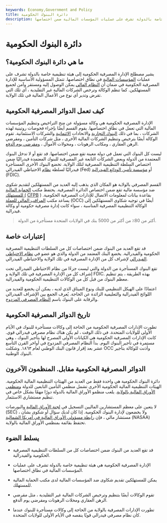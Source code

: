 ```yaml
---
keywords: Economy,Government and Policy
title: دائرة البنوك الحكومية
description: الإدارة المصرفية الحكومية هي هيئة تنظيمية خاصة بالدولة تشرف على عمليات المؤسسات المالية ضمن اختصاصها.
---
```


# دائرة البنوك الحكومية
## ما هي دائرة البنوك الحكومية؟

يشير مصطلح الإدارة المصرفية الحكومية إلى هيئة تنظيمية خاصة بالدولة تشرف على عمليات [المؤسسات المالية](/financialinstitution) في نطاق اختصاصها. تتمثل المسؤولية الأساسية للإدارة المصرفية الحكومية في ضمان أن [النظام المالي](/financial-system) يمكن الوصول إليه ومستقر وآمن لجميع المستهلكين. كما تنظم الوكالة وترخص الشركات المالية غير التقليدية ، أي تلك التي تقرض وتدير أي نوع من الأعمال المالية في تلك الولاية.

## كيف تعمل الدوائر المصرفية الحكومية

الإدارة المصرفية الحكومية هي وكالة مسؤولة عن منح التراخيص وتنظيم المؤسسات المالية التي تعمل في نطاق اختصاصها. يقوم القسم أيضًا بإجراء فحوصات روتينية لهذه الشركات ، بما في ذلك [البنوك التجارية](/commercialbank) والاتحادات [الائتمانية](/creditunion) والشركات الاستئمانية. تقوم الوكالة أيضًا بترخيص وتنظيم الشركات المالية الأخرى ، مثل شركات التأمين ، ومقرضي الرهن العقاري ، ومكاتب الرهونات ، ومحولات الأموال ، [ومقرضي يوم الدفع](/payday-loans).

ليست كل البنوك التي تعمل في دولة معينة تقع ضمن اختصاصها. قد تقع أو لا تدخل البنوك المعتمدة من الدولة وبعض الشركات التابعة غير المصرفية للبنوك المعتمدة فيدراليًا ضمن اختصاص السلطة التنظيمية المصرفية لتلك الولاية. تخضع البنوك الأخرى المستأجرة فيدراليًا لسلطة [نظام](/federalreservebank) الاحتياطي الفيدرالي (Fed) أو [مؤسسة تأمين الودائع الفيدرالية](/fdic) (FDIC).

القسم المصرفي بالولاية هو المكان الذي يذهب إليه العديد من المستهلكين لتقديم شكوى ضد مؤسسة مالية تقع ضمن اختصاص الدائرة المصرفية. يحتفظ مكتب [الحماية المالية للمستهلك (](/consumer-financial-protection-bureau-cfpb) [CFPB](/consumer-financial-protection-bureau-cfpb) ) بقاعدة بيانات لمعلومات الاتصال للإدارات المصرفية الحكومية. يساعد مكتب [المراقب المالي للعملة](/office-comptroller-currency-occ) (OCC) أيضًا في توجيه شكاوى المستهلكين إلى الوكالة التنظيمية المصرفية المناسبة ، سواء كانت إدارة مصرفية حكومية أو وكالة فيدرالية.

> أكثر من 80٪ من أكثر من 5000 بنك في الولايات المتحدة مستأجرة من الدولة.

>

## إعتبارات خاصة

قد تقع العديد من البنوك ضمن اختصاصات كل من السلطات التنظيمية المصرفية الحكومية والفيدرالية. يخضع البنك المعتمد من الدولة والذي هو عضو في [نظام الاحتياطي الفيدرالي](/federalreservesystem) لإشراف كل من الإدارة المصرفية في تلك الولاية والاحتياطي الفيدرالي.

تقع البنوك المستأجرة من الدولة والتي ليست جزءًا من نظام الاحتياطي الفيدرالي تحت إشراف كل من الإدارة المصرفية في تلك الولاية و FDIC. بهذه الطريقة ، يتم تنظيم معظم البنوك من قبل كل من الوكالات التنظيمية الحكومية والفيدرالية.

اعتمادًا على الهيكل التنظيمي للبنك ونوع الميثاق الذي لديه ، يمكن أن يخضع للعديد من اللوائح الفيدرالية والتعليمية الزائدة عن الحاجة. يُعرف الجمع بين الإشراف الفيدرالي والرقابة على البنوك باسم [النظام المصرفي المزدوج](/dual-banking-system).

## تاريخ الدوائر المصرفية الحكومية

تطورت الإدارات المصرفية الحكومية من الحاجة إلى وكالات مستأجرة للبنوك في الأيام الأولى للولايات المتحدة. في ذلك الوقت ، لم يكن هناك نظام مصرفي فيدرالي قوي. كانت الإدارات المصرفية الحكومية هي الكيانات الأولى المصرح لها بتأجير البنوك ، وهي مستمرة في تأجير البنوك اليوم. بدأ النظام المصرفي المزدوج في أواخر القرن التاسع عشر بعد إقرار قانون البنك الوطني لعام ١٨٦٣. وشكلت OCC وأذنت للوكالة بتأجير البنوك الوطنية.

## الدوائر المصرفية الحكومية مقابل. المنظمون الآخرون

دائرة البنوك الحكومية هي واحدة فقط من العديد من الهيئات التنظيمية المالية الحكومية. الهيئات التنظيمية المالية الحكومية الأخرى تشمل منظمي التأمين التابعين للدولة [ومنظمي الأوراق المالية بالولاية](/security). يلعب منظمو الأوراق المالية بالدولة دورًا مهمًا بشكل خاص في تنظيم مستشاري الاستثمار.

لا يتعين على معظم المستشارين الماليين التسجيل في [لجنة الأوراق المالية](/sec) والبورصات (SEC) ، ولا يخضعون لإدارة البنوك الحكومية. إذا كان لديك سؤال أو شكوى بشأن مستشار مالي ، فإن [رابطة مسؤولي الأوراق المالية في أمريكا الشمالية](/nasaa) (NASAA) تحتفظ بقائمة بمنظمي الأوراق المالية بالولاية.

## يسلط الضوء

- قد تقع العديد من البنوك ضمن اختصاصات كل من السلطات التنظيمية المصرفية الحكومية والفيدرالية.

- الإدارة المصرفية الحكومية هي هيئة تنظيمية خاصة بالدولة تشرف على عمليات المؤسسات المالية في نطاق اختصاصها.

- يمكن للمستهلكين تقديم شكاوى ضد المؤسسات المالية لدى مكتب الحماية المالية للمستهلك.

- تقوم الوكالات أيضًا بتنظيم وترخيص الشركات المالية غير التقليدية ، مثل مقرضي الرهن العقاري ومحلات الرهونات ومقرضي يوم الدفع.

- تطورت الإدارات المصرفية بالولاية من الحاجة إلى وكالات مستأجرة للبنوك عندما كان نظام مصرفي فيدرالي قويًا ينقصه في الأيام الأولى للولايات المتحدة.

